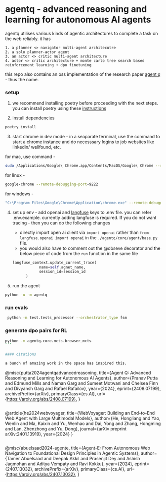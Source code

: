 # agentq - advanced reasoning and learning for autonomous AI agents

agentq utilises various kinds of agentic architectures to complete a task on the web reliably.
it has

```
1. a planner <> navigator multi-agent architecutre
2. a solo planner-actor agent
3. an actor <> critic multi-agent architecture
4. actor <> critic architecture + monte carlo tree search based reinforcement learning + dpo finetuning
```

this repo also contains an oss implementation of the research paper [agent q](https://arxiv.org/abs/2408.07199) - thus the name.

### setup

1. we recommend installing poetry before proceeding with the next steps. you can install poetry using these [instructions](https://python-poetry.org/docs/#installation)

2. install dependencies

```bash
poetry install
```

3. start chrome in dev mode - in a seaparate terminal, use the command to start a chrome instance and do necesssary logins to job websites like linkedin/ wellfound, etc.

for mac, use command -

```bash
sudo /Applications/Google\ Chrome.app/Contents/MacOS/Google\ Chrome --remote-debugging-port=9222
```

for linux -

```bash
google-chrome --remote-debugging-port=9222
```

for windows -

```bash
"C:\Program Files\Google\Chrome\Application\chrome.exe" --remote-debugging-port=9222
```

4. set up env - add openai and [langfuse](https://langfuse.com) keys to .env file. you can refer .env.example. currently adding langfuse is required. If you do not want tracing - then you can do the following changes

   - directly import open ai client via `import openai` rather than `from langfuse.openai import openai` in the `./agentq/core/agent/base.py` file.
   - you would also have to comment out the @obseve decorator and the below piece of code from the `run` function in the same file

   ```python
   langfuse_context.update_current_trace(
               name=self.agnet_name,
               session_id=session_id
         )
   ```

5. run the agent

```bash
python -u -m agentq
```

### run evals

```bash
 python -m test.tests_processor --orchestrator_type fsm
```

### generate dpo pairs for RL

````bash
python -m agentq.core.mcts.browser_mcts
```

#### citations

a bunch of amazing work in the space has inspired this.

````

@misc{putta2024agentqadvancedreasoning,
title={Agent Q: Advanced Reasoning and Learning for Autonomous AI Agents},
author={Pranav Putta and Edmund Mills and Naman Garg and Sumeet Motwani and Chelsea Finn and Divyansh Garg and Rafael Rafailov},
year={2024},
eprint={2408.07199},
archivePrefix={arXiv},
primaryClass={cs.AI},
url={https://arxiv.org/abs/2408.07199},
}

```

```

@article{he2024webvoyager,
title={WebVoyager: Building an End-to-End Web Agent with Large Multimodal Models},
author={He, Hongliang and Yao, Wenlin and Ma, Kaixin and Yu, Wenhao and Dai, Yong and Zhang, Hongming and Lan, Zhenzhong and Yu, Dong},
journal={arXiv preprint arXiv:2401.13919},
year={2024}
}

```

```

@misc{abuelsaad2024-agente,
title={Agent-E: From Autonomous Web Navigation to Foundational Design Principles in Agentic Systems},
author={Tamer Abuelsaad and Deepak Akkil and Prasenjit Dey and Ashish Jagmohan and Aditya Vempaty and Ravi Kokku},
year={2024},
eprint={2407.13032},
archivePrefix={arXiv},
primaryClass={cs.AI},
url={https://arxiv.org/abs/2407.13032},
}

```

```

```

```

